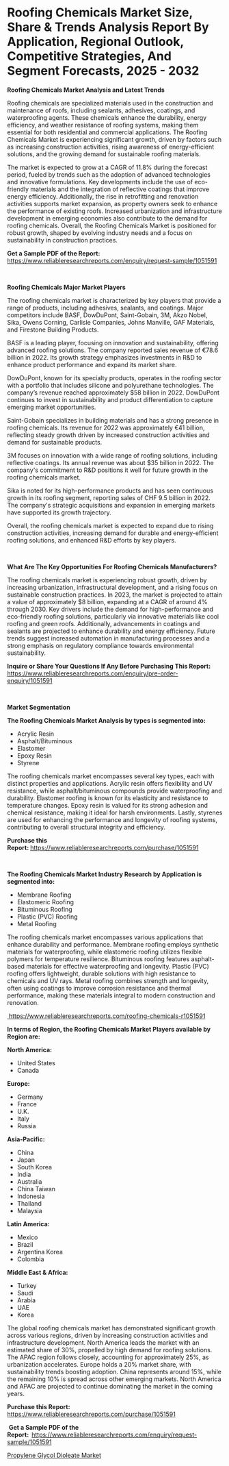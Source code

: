 <p><h1>Roofing Chemicals Market Size, Share & Trends Analysis Report By Application, Regional Outlook, Competitive Strategies, And Segment Forecasts, 2025 - 2032</h1></p><p><strong>Roofing Chemicals Market Analysis and Latest Trends</strong></p>
<p><p>Roofing chemicals are specialized materials used in the construction and maintenance of roofs, including sealants, adhesives, coatings, and waterproofing agents. These chemicals enhance the durability, energy efficiency, and weather resistance of roofing systems, making them essential for both residential and commercial applications. The Roofing Chemicals Market is experiencing significant growth, driven by factors such as increasing construction activities, rising awareness of energy-efficient solutions, and the growing demand for sustainable roofing materials.</p><p>The market is expected to grow at a CAGR of 11.8% during the forecast period, fueled by trends such as the adoption of advanced technologies and innovative formulations. Key developments include the use of eco-friendly materials and the integration of reflective coatings that improve energy efficiency. Additionally, the rise in retrofitting and renovation activities supports market expansion, as property owners seek to enhance the performance of existing roofs. Increased urbanization and infrastructure development in emerging economies also contribute to the demand for roofing chemicals. Overall, the Roofing Chemicals Market is positioned for robust growth, shaped by evolving industry needs and a focus on sustainability in construction practices.</p></p>
<p><strong>Get a Sample PDF of the Report:&nbsp;</strong> <a href="https://www.reliableresearchreports.com/enquiry/request-sample/1051591?utm_campaign=3077&utm_medium=2&utm_source=Github&utm_content=ia&utm_term=01042025&utm_id=roofing-chemicals">https://www.reliableresearchreports.com/enquiry/request-sample/1051591</a></p>
<p>&nbsp;</p>
<p><strong>Roofing Chemicals Major Market Players</strong></p>
<p><p>The roofing chemicals market is characterized by key players that provide a range of products, including adhesives, sealants, and coatings. Major competitors include BASF, DowDuPont, Saint-Gobain, 3M, Akzo Nobel, Sika, Owens Corning, Carlisle Companies, Johns Manville, GAF Materials, and Firestone Building Products. </p><p>BASF is a leading player, focusing on innovation and sustainability, offering advanced roofing solutions. The company reported sales revenue of €78.6 billion in 2022. Its growth strategy emphasizes investments in R&D to enhance product performance and expand its market share.</p><p>DowDuPont, known for its specialty products, operates in the roofing sector with a portfolio that includes silicone and polyurethane technologies. The company’s revenue reached approximately $58 billion in 2022. DowDuPont continues to invest in sustainability and product differentiation to capture emerging market opportunities.</p><p>Saint-Gobain specializes in building materials and has a strong presence in roofing chemicals. Its revenue for 2022 was approximately €41 billion, reflecting steady growth driven by increased construction activities and demand for sustainable products.</p><p>3M focuses on innovation with a wide range of roofing solutions, including reflective coatings. Its annual revenue was about $35 billion in 2022. The company's commitment to R&D positions it well for future growth in the roofing chemicals market.</p><p>Sika is noted for its high-performance products and has seen continuous growth in its roofing segment, reporting sales of CHF 9.5 billion in 2022. The company's strategic acquisitions and expansion in emerging markets have supported its growth trajectory.</p><p>Overall, the roofing chemicals market is expected to expand due to rising construction activities, increasing demand for durable and energy-efficient roofing solutions, and enhanced R&D efforts by key players.</p></p>
<p>&nbsp;</p>
<p><strong>What Are The Key Opportunities For Roofing Chemicals Manufacturers?</strong></p>
<p><p>The roofing chemicals market is experiencing robust growth, driven by increasing urbanization, infrastructural development, and a rising focus on sustainable construction practices. In 2023, the market is projected to attain a value of approximately $8 billion, expanding at a CAGR of around 4% through 2030. Key drivers include the demand for high-performance and eco-friendly roofing solutions, particularly via innovative materials like cool roofing and green roofs. Additionally, advancements in coatings and sealants are projected to enhance durability and energy efficiency. Future trends suggest increased automation in manufacturing processes and a strong emphasis on regulatory compliance towards environmental sustainability.</p></p>
<p><strong>Inquire or Share Your Questions If Any Before Purchasing This Report:</strong> <a href="https://www.reliableresearchreports.com/enquiry/pre-order-enquiry/1051591?utm_campaign=3077&utm_medium=2&utm_source=Github&utm_content=ia&utm_term=01042025&utm_id=roofing-chemicals">https://www.reliableresearchreports.com/enquiry/pre-order-enquiry/1051591</a></p>
<p>&nbsp;</p>
<p><strong>Market Segmentation</strong></p>
<p><strong>The Roofing Chemicals Market Analysis by types is segmented into:</strong></p>
<p><ul><li>Acrylic Resin</li><li>Asphalt/Bituminous</li><li>Elastomer</li><li>Epoxy Resin</li><li>Styrene</li></ul></p>
<p><p>The roofing chemicals market encompasses several key types, each with distinct properties and applications. Acrylic resin offers flexibility and UV resistance, while asphalt/bituminous compounds provide waterproofing and durability. Elastomer roofing is known for its elasticity and resistance to temperature changes. Epoxy resin is valued for its strong adhesion and chemical resistance, making it ideal for harsh environments. Lastly, styrenes are used for enhancing the performance and longevity of roofing systems, contributing to overall structural integrity and efficiency.</p></p>
<p><strong>Purchase this Report:&nbsp;</strong><a href="https://www.reliableresearchreports.com/purchase/1051591?utm_campaign=3077&utm_medium=2&utm_source=Github&utm_content=ia&utm_term=01042025&utm_id=roofing-chemicals">https://www.reliableresearchreports.com/purchase/1051591</a></p>
<p>&nbsp;</p>
<p><strong>The Roofing Chemicals Market Industry Research by Application is segmented into:</strong></p>
<p><ul><li>Membrane Roofing</li><li>Elastomeric Roofing</li><li>Bituminous Roofing</li><li>Plastic (PVC) Roofing</li><li>Metal Roofing</li></ul></p>
<p><p>The roofing chemicals market encompasses various applications that enhance durability and performance. Membrane roofing employs synthetic materials for waterproofing, while elastomeric roofing utilizes flexible polymers for temperature resilience. Bituminous roofing features asphalt-based materials for effective waterproofing and longevity. Plastic (PVC) roofing offers lightweight, durable solutions with high resistance to chemicals and UV rays. Metal roofing combines strength and longevity, often using coatings to improve corrosion resistance and thermal performance, making these materials integral to modern construction and renovation.</p></p>
<p><a href="https://www.reliableresearchreports.com/roofing-chemicals-r1051591?utm_campaign=3077&utm_medium=2&utm_source=Github&utm_content=ia&utm_term=01042025&utm_id=roofing-chemicals">&nbsp;https://www.reliableresearchreports.com/roofing-chemicals-r1051591</a></p>
<p><strong>In terms of Region, the Roofing Chemicals Market Players available by Region are:</strong></p>
<p>
    <p> <strong> North America: </strong>
        <ul>
            <li>United States</li>
            <li>Canada</li>
        </ul>
        </p> 
    <p> <strong> Europe: </strong>
        <ul>
            <li>Germany</li>
            <li>France</li>
            <li>U.K.</li>
            <li>Italy</li>
            <li>Russia</li>
        </ul>
        </p> 
    <p> <strong> Asia-Pacific: </strong>
        <ul>
            <li>China</li>
            <li>Japan</li>
            <li>South Korea</li>
            <li>India</li>
            <li>Australia</li>
            <li>China Taiwan</li>
            <li>Indonesia</li>
            <li>Thailand</li>
            <li>Malaysia</li>
        </ul>
        </p> 
    <p> <strong> Latin America: </strong>
        <ul>
            <li>Mexico</li>
            <li>Brazil</li>
            <li>Argentina Korea</li>
            <li>Colombia</li>
        </ul>
        </p> 
    <p> <strong> Middle East & Africa: </strong>
        <ul>
            <li>Turkey</li>
            <li>Saudi</li>
            <li>Arabia</li>
            <li>UAE</li>
            <li>Korea</li>
        </ul>
    </p>
    </p>
<p><p>The global roofing chemicals market has demonstrated significant growth across various regions, driven by increasing construction activities and infrastructure development. North America leads the market with an estimated share of 30%, propelled by high demand for roofing solutions. The APAC region follows closely, accounting for approximately 25%, as urbanization accelerates. Europe holds a 20% market share, with sustainability trends boosting adoption. China represents around 15%, while the remaining 10% is spread across other emerging markets. North America and APAC are projected to continue dominating the market in the coming years.</p></p>
<p><strong>Purchase this Report: </strong><a href="https://www.reliableresearchreports.com/purchase/1051591?utm_campaign=3077&utm_medium=2&utm_source=Github&utm_content=ia&utm_term=01042025&utm_id=roofing-chemicals">https://www.reliableresearchreports.com/purchase/1051591</a></p>
<p>&nbsp;<strong>Get a Sample PDF of the Report:&nbsp;&nbsp;</strong><a href="https://www.reliableresearchreports.com/enquiry/request-sample/1051591?utm_campaign=3077&utm_medium=2&utm_source=Github&utm_content=ia&utm_term=01042025&utm_id=roofing-chemicals">https://www.reliableresearchreports.com/enquiry/request-sample/1051591</a></p>
<p><strong></strong></p>
<p><p><a href="https://github.com/tashipmhuiri/Market-Research-Report-List-1/blob/main/propylene-glycol-dioleate-market.md?utm_campaign=3077&utm_medium=2&utm_source=Github&utm_content=ia&utm_term=01042025&utm_id=roofing-chemicals">Propylene Glycol Dioleate Market</a></p></p>